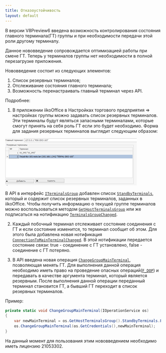 ```yaml
---
title: Отказоустойчивость
layout: default
---
```


В версии V8Preview6 введена возможность контролирования состояния главного терминала(ГТ) группы и при необходимости передачи этой роли другому терминалу.

Данное нововведение сопровождается оптимизацией работы при смене ГТ. Теперь у терминалов группы нет необходимости в полной перезагрузке приложения.

Нововведение состоит из следующих элементов:

1.	Список резервных терминалов;
2.	Отслеживание состояния главного терминала;
3.	Возможность перенастраивать главный терминал через API.

Подробнее:

1) В приложении iikoOffice в Настройках торгового предприятия => настройках группы можно задавать список резервных терминалов. Эти терминалы будут являться запасными терминалами, которые смогут принять на себя роль ГТ если это  будет необходимо. Форма для задания резервных терминалов выглядит следующим образом:

![ext_number](../../img/faultTolerance/StandbyTerminalsWindow.png)

В API в интерфейс [`ITerminalsGroup`](https://iiko.github.io/front.api.sdk/v8/html/T_Resto_Front_Api_Data_Organization_ITerminalsGroup.htm ) добавлен список [`StandbyTerminals`](https://iiko.github.io/front.api.sdk/v8/html/P_Resto_Front_Api_Data_Organization_ITerminalsGroup_StandbyTerminals.htm), который и содержит список резервных терминалов, заданных в iikoOffice. Чтобы получить информацию о текущей группе терминалов можно воспользоваться методом [`GetHostTerminalsGroup`](https://iiko.github.io/front.api.sdk/v8/html/M_Resto_Front_Api_IOperationService_GetHostTerminalsGroup.htm) или же подписаться на нотификацию [`TerminalsGroupChanged`](https://iiko.github.io/front.api.sdk/v8/html/P_Resto_Front_Api_INotificationService_TerminalsGroupChanged.htm).

2) Каждый побочный терминал отслеживает состояние соединения с ГТ и если состояние изменится, то терминал сообщит об этом. Для этого была добавлена новая нотификация [`ConnectionToMainTerminalChanged`](https://iiko.github.io/front.api.sdk/v8/html/P_Resto_Front_Api_INotificationService_ConnectionToMainTerminalChanged.htm). В этой нотификации передается состояние связи: true - соединение с ГТ установлено, false - соединение с ГТ потеряно.

3) В API введена новая операция [`ChangeGroupMainTerminal`](https://iiko.github.io/front.api.sdk/v8/html/M_Resto_Front_Api_IOperationService_ChangeGroupMainTerminal.htm), позволяющая менять ГТ. Для выполнения данной операция необходимо иметь право на проведение опасных операций([`F_DOP`](https://ru.iiko.help/articles/#!iikooffice-8-3/topic-745/q/%25D0%25BE%25D0%25BF%25D0%25B0%25D1%2581%25D0%25BD%25D1%258B%25D0%25B5%2520%25D0%25BE%25D0%25BF%25D0%25B5%25D1%2580%25D0%25B0%25D1%2586%25D0%25B8%25D0%25B8/qid/1738593/qp/1)) и передавать в качестве аргумента терминал, который является резервным. После выполнения данной операции переданный терминал становится ГТ, а бывший ГТ переходит в список резервных терминалов.


Пример:
```cs
private static void ChangeGroupMainTerminal(IOperationService os)
{
	var newMainTerminal = os.GetHostTerminalsGroup().StandbyTerminals.First();
	os.ChangeGroupMainTerminal(os.GetCredentials(),newMainTerminal);
}
```

На данный момент для пользования этим нововведением необходимо иметь лицензию 21053302.